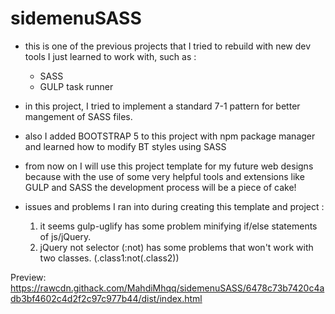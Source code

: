 # sidemenuSASS

- this is one of the previous projects that I tried to rebuild with new
  dev tools I just learned to work with, such as :
  	- SASS
	- GULP task runner
- in this project, I tried to implement a standard 7-1 pattern for better
  mangement of SASS files.
- also I added BOOTSTRAP 5 to this project with npm package manager and
  learned how to modify BT styles using SASS
- from now on I will use this project template for my future web designs
  because with the use of some very helpful tools and extensions like GULP
  and SASS the development process will be a piece of cake!

- issues and problems I ran into during creating this template and
  project :
  1. it seems gulp-uglify has some problem minifying if/else statements of js/jQuery.
  2. jQuery not selector (:not) has some problems that won't work with two classes. (.class1:not(.class2))
     
Preview: </br>
https://rawcdn.githack.com/MahdiMhqq/sidemenuSASS/6478c73b7420c4adb3bf4602c4d2f2c97c977b44/dist/index.html
